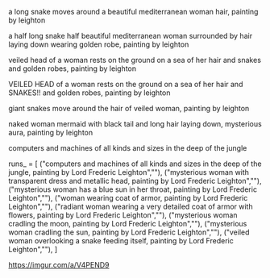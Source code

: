 a long snake moves around a beautiful mediterranean woman hair, painting by leighton

a half long snake half beautiful mediterranean woman surrounded by hair laying down wearing golden robe, painting by leighton


veiled head of a woman rests on the ground on a sea of her hair and snakes and golden robes, painting by leighton

VEILED HEAD of a woman rests on the ground on a sea of her hair and SNAKES!! and golden robes, painting by leighton

giant snakes move around the hair of veiled woman, painting by leighton

naked woman mermaid with black tail and long hair laying down, mysterious aura, painting by leighton

computers and machines of all kinds and sizes in the deep of the jungle 


runs_ = [
    ("computers and machines of all kinds and sizes in the deep of the jungle, painting by Lord Frederic Leighton",""),
    ("mysterious woman  with transparent dress and metallic head, painting by Lord Frederic Leighton",""),
    ("mysterious woman has a blue sun in her throat, painting by Lord Frederic Leighton",""),
    ("woman wearing coat of armor, painting by Lord Frederic Leighton",""),
    ("radiant woman wearing a very detailed coat of armor with flowers, painting by Lord Frederic Leighton",""),
    ("mysterious woman cradling the moon, painting by Lord Frederic Leighton",""),
    ("mysterious woman cradling the sun, painting by Lord Frederic Leighton",""),
    ("veiled woman overlooking a snake feeding itself, painting by Lord Frederic Leighton",""),
       ]



https://imgur.com/a/V4PEND9
